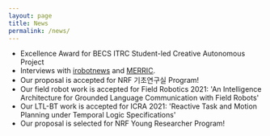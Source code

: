 ```yaml
---
layout: page
title: News
permalink: /news/
---
```


 <div class=wrapper>
      <ul class="news-list">
        <li>Excellence Award for BECS ITRC Student-led Creative Autonomous Project</li>
        <li>Interviews with <a href="http://m.irobotnews.com/news/articleView.html?idxno=26219" target="_blank">irobotnews</a> and <a href="https://www.materic.or.kr/community/rising_mterview/content.asp?f_id=94" target="_blank">MERRIC</a>.</li>
        <li>Our proposal is accepted for NRF 기초연구실 Program!</li>
        <li>Our field robot work is accepted for Field Robotics 2021: 'An Intelligence Architecture for Grounded Language Communication with Field Robots'</li>
        <li>Our LTL-BT work is accepted for ICRA 2021: 'Reactive Task and Motion Planning under Temporal Logic Specifications'</li>
        <li>Our proposal is selected for NRF Young Researcher Program!</li>
      </ul>
  </div> 
